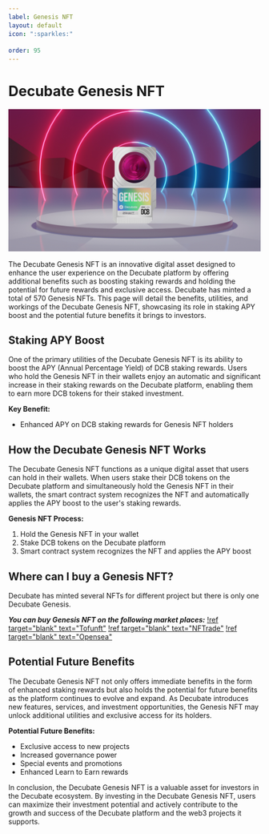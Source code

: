 ```yaml
---
label: Genesis NFT
layout: default
icon: ":sparkles:"

order: 95
---
```

# Decubate Genesis NFT

![](../static/Gnft.jpeg)

The Decubate Genesis NFT is an innovative digital asset designed to enhance the user experience on the Decubate platform by offering additional benefits such as boosting staking rewards and holding the potential for future rewards and exclusive access. Decubate has minted a total of 570 Genesis NFTs. This page will detail the benefits, utilities, and workings of the Decubate Genesis NFT, showcasing its role in staking APY boost and the potential future benefits it brings to investors.

## Staking APY Boost

One of the primary utilities of the Decubate Genesis NFT is its ability to boost the APY (Annual Percentage Yield) of DCB staking rewards. Users who hold the Genesis NFT in their wallets enjoy an automatic and significant increase in their staking rewards on the Decubate platform, enabling them to earn more DCB tokens for their staked investment.

**Key Benefit:**
- Enhanced APY on DCB staking rewards for Genesis NFT holders

## How the Decubate Genesis NFT Works

The Decubate Genesis NFT functions as a unique digital asset that users can hold in their wallets. When users stake their DCB tokens on the Decubate platform and simultaneously hold the Genesis NFT in their wallets, the smart contract system recognizes the NFT and automatically applies the APY boost to the user's staking rewards.

**Genesis NFT Process:**
1. Hold the Genesis NFT in your wallet
2. Stake DCB tokens on the Decubate platform
3. Smart contract system recognizes the NFT and applies the APY boost

## Where can I buy a Genesis NFT?
Decubate has minted several NFTs for different project but there is only one Decubate Genesis.

***You can buy Genesis NFT on the following market places:***
[!ref target="blank" text="Tofunft"](https://tofunft.com/collection/decubate/items)
[!ref target="blank" text="NFTrade"](https://nftrade.com/collection/decubate?traitIds=)
[!ref target="blank" text="Opensea"](https://opensea.io/collection/decubate)

## Potential Future Benefits

The Decubate Genesis NFT not only offers immediate benefits in the form of enhanced staking rewards but also holds the potential for future benefits as the platform continues to evolve and expand. As Decubate introduces new features, services, and investment opportunities, the Genesis NFT may unlock additional utilities and exclusive access for its holders.

**Potential Future Benefits:**
- Exclusive access to new projects
- Increased governance power
- Special events and promotions
- Enhanced Learn to Earn rewards

In conclusion, the Decubate Genesis NFT is a valuable asset for investors in the Decubate ecosystem. By investing in the Decubate Genesis NFT, users can maximize their investment potential and actively contribute to the growth and success of the Decubate platform and the web3 projects it supports.